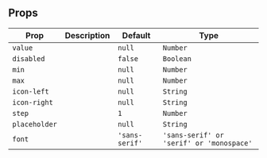 ## Props

| Prop          | Description | Default        | Type                                     |
| ------------- | ----------- | -------------- | ---------------------------------------- |
| `value`       |             | `null`         | `Number`                                 |
| `disabled`    |             | `false`        | `Boolean`                                |
| `min`         |             | `null`         | `Number`                                 |
| `max`         |             | `null`         | `Number`                                 |
| `icon-left`   |             | `null`         | `String`                                 |
| `icon-right`  |             | `null`         | `String`                                 |
| `step`        |             | `1`            | `Number`                                 |
| `placeholder` |             | `null`         | `String`                                 |
| `font`        |             | `'sans-serif'` | `'sans-serif' or 'serif' or 'monospace'` |
